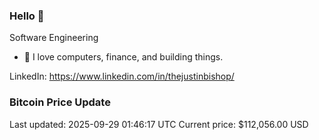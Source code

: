### Hello 🤙  

Software Engineering

- 🔭 I love computers, finance, and building things.
  
LinkedIn: https://www.linkedin.com/in/thejustinbishop/  
































































































































































































































































































































































































































































































































































































































































































































































































































































































































































































































































































































































### Bitcoin Price Update
Last updated: 2025-09-29 01:46:17 UTC
Current price: $112,056.00 USD
